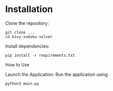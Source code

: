 # Installation

Clone the repository:

    git clone ...
    cd kivy-sudoku-solver

Install dependencies:

    pip install -r requirements.txt

How to Use

Launch the Application:
Run the application using 

    python3 main.py
    


